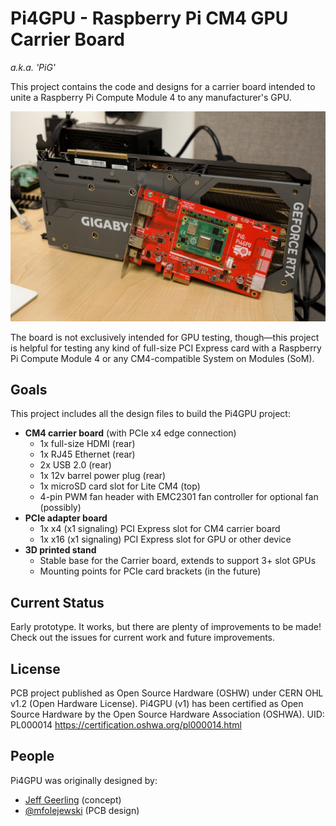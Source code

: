# Pi4GPU - Raspberry Pi CM4 GPU Carrier Board

_a.k.a. 'PiG'_

This project contains the code and designs for a carrier board intended to unite a Raspberry Pi Compute Module 4 to any manufacturer's GPU.

![Pi4GPU with Raspberry Pi Compute Module 4 in front of Nvidia GeForce RTX 4090](renders/pi4gpu-with-4090.jpeg)

The board is not exclusively intended for GPU testing, though—this project is helpful for testing any kind of full-size PCI Express card with a Raspberry Pi Compute Module 4 or any CM4-compatible System on Modules (SoM).

## Goals

This project includes all the design files to build the Pi4GPU project:

  - **CM4 carrier board** (with PCIe x4 edge connection)
    - 1x full-size HDMI (rear)
    - 1x RJ45 Ethernet (rear)
    - 2x USB 2.0 (rear)
    - 1x 12v barrel power plug (rear)
    - 1x microSD card slot for Lite CM4 (top)
    - 4-pin PWM fan header with EMC2301 fan controller for optional fan (possibly)
  - **PCIe adapter board**
    - 1x x4 (x1 signaling) PCI Express slot for CM4 carrier board
    - 1x x16 (x1 signaling) PCI Express slot for GPU or other device
  - **3D printed stand**
    - Stable base for the Carrier board, extends to support 3+ slot GPUs
    - Mounting points for PCIe card brackets (in the future)

## Current Status

Early prototype. It works, but there are plenty of improvements to be made! Check out the issues for current work and future improvements.

## License

PCB project published as Open Source Hardware (OSHW) under CERN OHL v1.2 (Open Hardware License).
Pi4GPU (v1) has been certified as Open Source Hardware by the Open Source Hardware Association (OSHWA). UID: PL000014
https://certification.oshwa.org/pl000014.html

## People

Pi4GPU was originally designed by:

  - [Jeff Geerling](https://www.jeffgeerling.com) (concept)
  - [@mfolejewski](https://github.com/mfolejewski) (PCB design)
